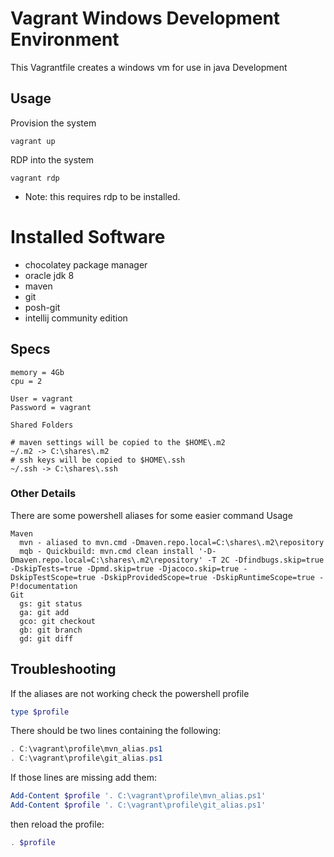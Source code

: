 # Vagrant Windows Development Environment

This Vagrantfile creates a windows vm for use in java Development

## Usage
Provision the system

`vagrant up`

RDP into the system

`vagrant rdp`

* Note: this requires rdp to be installed.

# Installed Software

* chocolatey package manager
* oracle jdk 8
* maven
* git
* posh-git
* intellij community edition

## Specs
```
memory = 4Gb
cpu = 2

User = vagrant
Password = vagrant

Shared Folders

# maven settings will be copied to the $HOME\.m2
~/.m2 -> C:\shares\.m2
# ssh keys will be copied to $HOME\.ssh
~/.ssh -> C:\shares\.ssh
```

### Other Details

There are some powershell aliases for some easier command Usage

```
Maven
  mvn - aliased to mvn.cmd -Dmaven.repo.local=C:\shares\.m2\repository
  mqb - Quickbuild: mvn.cmd clean install '-D-Dmaven.repo.local=C:\shares\.m2\repository' -T 2C -Dfindbugs.skip=true -DskipTests=true -Dpmd.skip=true -Djacoco.skip=true -DskipTestScope=true -DskipProvidedScope=true -DskipRuntimeScope=true -P!documentation
Git
  gs: git status
  ga: git add
  gco: git checkout
  gb: git branch
  gd: git diff
```

## Troubleshooting

If the aliases are not working check the powershell profile

```powershell
type $profile
```

There should be two lines containing the following:
```powershell
. C:\vagrant\profile\mvn_alias.ps1
. C:\vagrant\profile\git_alias.ps1
```

If those lines are missing add them:
```powershell
Add-Content $profile '. C:\vagrant\profile\mvn_alias.ps1'
Add-Content $profile '. C:\vagrant\profile\git_alias.ps1'
```

then reload the profile:
```powershell
. $profile
```

